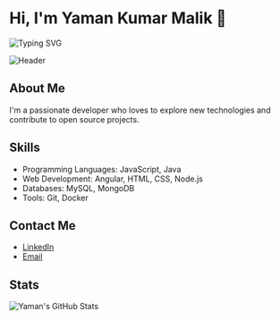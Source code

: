 # Hi, I'm Yaman Kumar Malik 👋

![Typing SVG](https://readme-typing-svg.herokuapp.com?color=%2336BCF7&lines=Welcome+to+my+GitHub+Profile!;I'm+a+Passionate+Developer)

![Header](https://raw.githubusercontent.com/yamankumarmalik/yamankumarmalik/main/header.png)

## About Me
I'm a passionate developer who loves to explore new technologies and contribute to open source projects.

## Skills
- Programming Languages: JavaScript, Java
- Web Development: Angular, HTML, CSS, Node.js
- Databases: MySQL, MongoDB
- Tools: Git, Docker

## Contact Me
- [LinkedIn](https://www.linkedin.com/in/yamankumarmalik/)
- [Email](mailto:yamankumarmalik007@gmail.com)

## Stats
![Yaman's GitHub Stats](https://github-readme-stats.vercel.app/api?username=yamankumarmalik&show_icons=true&theme=radical)
